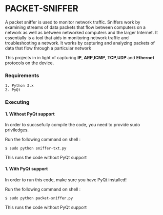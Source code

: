 # PACKET-SNIFFER

A packet sniffer is used to monitor network traffic. Sniffers work by examining streams of data packets that flow between computers on a network as well as between networked computers and the larger Internet.
It essentially is  a tool that aids in monitoring network traffic and troubleshooting a network. It works by capturing and analyzing packets of data that flow through a particular network

This projects in in light of capturing **IP**, **ARP**,**ICMP**, **TCP**,**UDP** and **Ethernet** protocols
on the device.

### Requirements 
    1. Python 3.x
    2. PyQt
    
   
### Executing

####  1.  Without PyQt support
In order to succsefully compile the code, you need to provide sudo priviledges.

Run the following command on shell :

```
$ sudo python sniffer-txt.py
```
This runs the code without PyQt support

####  1.  With PyQt support

In order to run this code, make sure you have PyQt installed!

Run the following command on shell :

```
$ sudo python packet-sniffer.py
```
This runs the code without PyQt support








